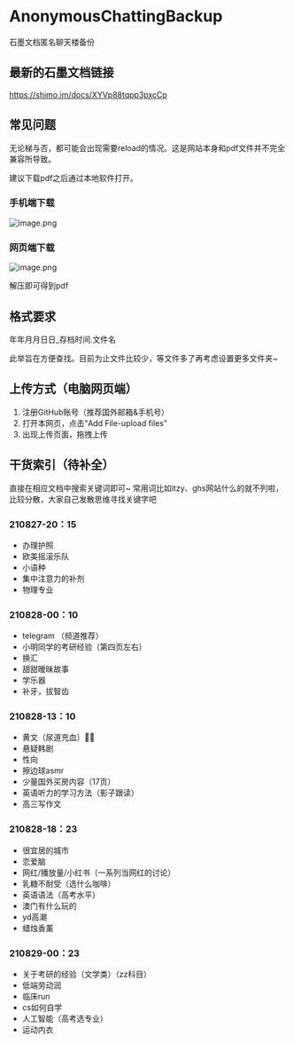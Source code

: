 # AnonymousChattingBackup

石墨文档匿名聊天楼备份

## 最新的石墨文档链接
https://shimo.im/docs/XYVp88tqpp3pxcCp

## 常见问题
无论梯与否，都可能会出现需要reload的情况。这是网站本身和pdf文件并不完全兼容所导致。

建议下载pdf之后通过本地软件打开。

### 手机端下载
![image.png](https://i.loli.net/2021/08/29/oyEhqVmvWzdiL3w.png)

### 网页端下载
![image.png](https://i.loli.net/2021/08/29/JRtOgSlDkaLPZ6N.png)

解压即可得到pdf

## 格式要求

年年月月日日_存档时间.文件名

此举旨在方便查找。目前为止文件比较少，等文件多了再考虑设置更多文件夹~

## 上传方式（电脑网页端）
1. 注册GitHub账号（推荐国外邮箱&手机号）
2. 打开本网页，点击“Add File-upload files”
3. 出现上传页面，拖拽上传

## 干货索引（待补全）

直接在相应文档中搜索关键词即可~
常用词比如itzy、ghs网站什么的就不列啦，比较分散，大家自己发散思维寻找关键字吧

### 210827-20：15
- 办理护照
- 欧美摇滚乐队
- 小语种
- 集中注意力的补剂
- 物理专业

### 210828-00：10
- telegram （频道推荐）
- 小明同学的考研经验（第四页左右）
- 换汇
- 甜甜暧昧故事
- 学乐器
- 补牙，拔智齿

### 210828-13：10
- 黄文（尿道充血）🤦‍♀️
- 悬疑韩剧
- 性向
- 擦边球asmr
- 少量国外买房内容（17页）
- 英语听力的学习方法（影子跟读）
- 高三写作文

### 210828-18：23
- 很宜居的城市
- 恋爱脑
- 网红/播放量/小红书（一系列当网红的讨论）
- 乳糖不耐受（选什么咖啡）
- 英语语法（高考水平）
- 澳门有什么玩的
- yd高潮
- 蜡烛香薰

### 210829-00：23
- 关于考研的经验（文学类）（zz科目）
- 低端劳动润
- 临床run
- cs如何自学
- 人工智能（高考选专业）
- 运动内衣
